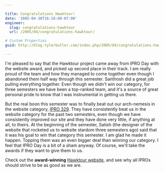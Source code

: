 ```yaml
---

title: Congratulations Hawktour!
date: '2005-04-30T16:18:00-07:00'
engineer:
  slug: congratulations-hawktour
  url: /2005/04/congratulations-hawktour/

# Custom Properties
guid: http://blog.tylerbutler.com/index.php/2005/04/congratulations-hawktour/

---
```


I'm pleased to say that the Hawktour project came away from IPRO Day with the
website award, and picked up second place in their track. I am really proud of
the team and how they managed to come together even though I abandoned them
half way through this semester. Santhosh did a great job pulling everything
together. Even though we didn't win our category, for three semesters we have
been a top-ranked team, and it's a source of great personal pride to know that
I was instrumental in getting us there.

  
But the real boon this semester was to finally beat out our arch-nemesis in
the website category, [IPRO 329][1]. They have consistently beat us in the
website category for the past two semesters, even though we have consistently
improved our site and they have done very little, if anything at all, to
theirs. At the beginning of the semester, Satish (the designer of the website
that rocketed us to website stardom three semesters ago) said that it was his
goal to win that category this semester. I am glad he made it happen. Topping
them was an even bigger deal than winning our category. I feel that IPRO Day
is a bit of a sham anyway. Of course, we'll take the awards if they want
to give them to us.

  
Check out the **award-winning** [Hawktour website][2], and see why all IPROs
should strive to be as good as we are.

   [1]: http://www.iit.edu/~ipro329s05/
   [2]: http://www.hawktour.net/


